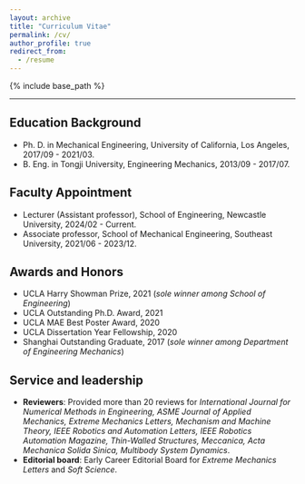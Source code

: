 ```yaml
---
layout: archive
title: "Curriculum Vitae"
permalink: /cv/
author_profile: true
redirect_from:
  - /resume
---
```


{% include base_path %}

---

Education Background
---
* Ph. D. in Mechanical Engineering, University of California, Los Angeles, 2017/09 - 2021/03.
* B. Eng. in Tongji University, Engineering Mechanics, 2013/09 - 2017/07.

Faculty Appointment
---
* Lecturer (Assistant professor), School of Engineering, Newcastle University, 2024/02 - Current.
* Associate professor, School of Mechanical Engineering, Southeast University, 2021/06 - 2023/12.

Awards and Honors
---
* UCLA Harry Showman Prize, 2021 (*sole winner among School of Engineering*)
* UCLA Outstanding Ph.D. Award, 2021
* UCLA MAE Best Poster Award, 2020
* UCLA Dissertation Year Fellowship, 2020
* Shanghai Outstanding Graduate, 2017 (*sole winner among Department of Engineering Mechanics*)

Service and leadership
---
* **Reviewers**: Provided more than 20 reviews for *International Journal for Numerical Methods in Engineering, ASME Journal of Applied Mechanics, Extreme Mechanics Letters, Mechanism and Machine Theory, IEEE Robotics and Automation Letters, IEEE Robotics Automation Magazine, Thin-Walled Structures, Meccanica, Acta Mechanica Solida Sinica, Multibody System Dynamics*.
* **Editorial board**: Early Career Editorial Board for *Extreme Mechanics Letters* and *Soft Science*.


